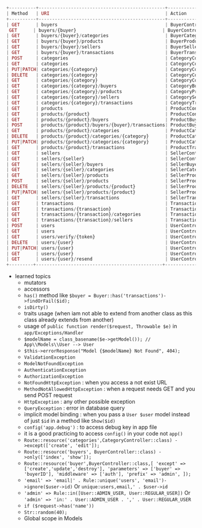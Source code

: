 ````php

+----------+-----------------------------------------------+----------------------------------------+
| Method   | URI                                           | Action                                 |
+----------+-----------------------------------------------+----------------------------------------+
| GET      | buyers                                        | BuyerController@index                  |
 GET      | buyers/{buyer}                                | BuyerController@show                   |
| GET      | buyers/{buyer}/categories                     | BuyerCategoryController@index          |
| GET      | buyers/{buyer}/products                       | BuyerProductController@index           |
| GET      | buyers/{buyer}/sellers                        | BuyerSellerController@index            |
| GET      | buyers/{buyer}/transactions                   | BuyerTransactionController@index       |
| POST     | categories                                    | CategoryController@store               |
| GET      | categories                                    | CategoryController@index               |
| PUT|PATCH| categories/{category}                         | CategoryController@update              |
| DELETE   | categories/{category}                         | CategoryController@destroy             |
| GET      | categories/{category}                         | CategoryController@show                |
| GET      | categories/{category}/buyers                  | CategoryBuyerController@index          |
| GET      | categories/{category}/products                | CategoryProductController@index        |
| GET      | categories/{category}/sellers                 | CategorySellerController@index         |
| GET      | categories/{category}/transactions            | CategoryTransactionController@index    |
| GET      | products                                      | ProductController@index                |
| GET      | products/{product}                            | ProductController@show                 |
| GET      | products/{product}/buyers                     | ProductBuyerController@index           |
| POST     | products/{product}/buyers/{buyer}/transactions| ProductBuyerTransactionController@store|
| GET      | products/{product}/categories                 | ProductCategoryController@index        |
| DELETE   | products/{product}/categories/{category}      | ProductCategoryController@destroy      |
| PUT|PATCH| products/{product}/categories/{category}      | ProductCategoryController@update       |
| GET      | products/{product}/transactions               | ProductTransactionController@index     |
| GET      | sellers                                       | SellerController@index                 |
| GET      | sellers/{seller}                              | SellerController@show                  |
| GET      | sellers/{seller}/buyers                       | SellerBuyerController@index            |
| GET      | sellers/{seller}/categories                   | SellerCategoryController@index         |
| GET      | sellers/{seller}/products                     | SellerProductController@index          |
| POST     | sellers/{seller}/products                     | SellerProductController@store          |
| DELETE   | sellers/{seller}/products/{product}           | SellerProductController@destroy        |
| PUT|PATCH| sellers/{seller}/products/{product}           | SellerProductController@update         |
| GET      | sellers/{seller}/transactions                 | SellerTransactionController@index      |
| GET      | transactions                                  | TransactionController@index            |
| GET      | transactions/{transaction}                    | TransactionController@show             |
| GET      | transactions/{transaction}/categories         | TransactionCategoryController@index    |
| GET      | transactions/{transaction}/sellers            | TransactionSellerController@index      |
| POST     | users                                         | UserController@store                   |
| GET      | users                                         | UserController@index                   |
| GET      | users/verify/{token}                          | UserController@verify                  |
| DELETE   | users/{user}                                  | UserController@destroy                 |
| PUT|PATCH| users/{user}                                  | UserController@update                  |
| GET      | users/{user}                                  | UserController@show                    |
| GET      | users/{user}/resend                           | UserController@resend                  |
+---------+-----------------------------------------------+----------------------------------------+	
````

- learned topics
  - mutators
  - accessors
  - `has()` method like `$buyer = Buyer::has('transactions')->findOrFail($id);`
  - `isDirty()`
  - traits usage (when iam not able to extend from another class as this class already extends from another)
  - usage of `public function render($request, Throwable $e)` in `app/Exceptions/Handler`
  - `$modelName = class_basename($e->getModel()); // App\\Models\\User --> User`
  - `$this->errorResponse("Model {$modelName} Not Found", 404);`
  - `ValidationException`
  - `ModelNotFoundException`
  - `AuthenticationException`
  - `AuthorizationException`
  - `NotFoundHttpException` : when you access a not exist URL
  - `MethodNotAllowedHttpException` :  when a request needs GET and you send POST request
  - `HttpException` : any other possible exception
  - `QueryException` : error in database query
  - implicit model binding : when you pass a `User $user` model instead of just `$id` in a method like `Show($id)`
  - `config('app.debug')` :  to access debug key in app file
  - it is a good practicing to access `config()` in your code not `app()` 
  - `Route::resource('categories',CategoryController::class)
    ->except(['create', 'edit']);`
  - `Route::resource('buyers', BuyerController::class)
    ->only(['index', 'show']);`
  - `Route::resource('buyer',BuyerController::class,[
    'except' => ['create','update','destroy'],
    'parameters' => ['buyer' => 'buyerID'],
    'middleware' => ['auth'],
    'prefix' => 'admin',
    ]);`
  - `'email' => 'email|' . Rule::unique('users', 'email')->ignore($user->id)` Or `unique:users,email,' . $user->id`
  - `'admin' => Rule::in([User::ADMIN_USER, User::REGULAR_USER])` Or `'admin' => 'in:' . User::ADMIN_USER . ',' . User::REGULAR_USER`
  - `if ($request->has('name'))`
  - `Str::random(40);`
  - Global scope in Models
